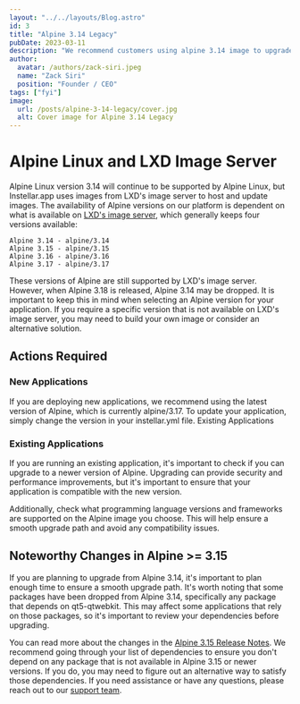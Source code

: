```yaml
---
layout: "../../layouts/Blog.astro"
id: 3
title: "Alpine 3.14 Legacy"
pubDate: 2023-03-11
description: "We recommend customers using alpine 3.14 image to upgrade to a newer version alpine 3.15 or higher."
author:
  avatar: /authors/zack-siri.jpeg
  name: "Zack Siri"
  position: "Founder / CEO"
tags: ["fyi"]
image:
  url: /posts/alpine-3-14-legacy/cover.jpg
  alt: Cover image for Alpine 3.14 Legacy
---
```


# Alpine Linux and LXD Image Server

Alpine Linux version 3.14 will continue to be supported by Alpine Linux, but Instellar.app uses images from LXD's image server to host and update images. The availability of Alpine versions on our platform is dependent on what is available on [LXD's image server](https://uk.lxd.images.canonical.com/), which generally keeps four versions available:

    Alpine 3.14 - alpine/3.14
    Alpine 3.15 - alpine/3.15
    Alpine 3.16 - alpine/3.16
    Alpine 3.17 - alpine/3.17

These versions of Alpine are still supported by LXD's image server. However, when Alpine 3.18 is released, Alpine 3.14 may be dropped. It is important to keep this in mind when selecting an Alpine version for your application. If you require a specific version that is not available on LXD's image server, you may need to build your own image or consider an alternative solution.

## Actions Required

### New Applications

If you are deploying new applications, we recommend using the latest version of Alpine, which is currently alpine/3.17. To update your application, simply change the version in your instellar.yml file.
Existing Applications

### Existing Applications

If you are running an existing application, it's important to check if you can upgrade to a newer version of Alpine. Upgrading can provide security and performance improvements, but it's important to ensure that your application is compatible with the new version.

Additionally, check what programming language versions and frameworks are supported on the Alpine image you choose. This will help ensure a smooth upgrade path and avoid any compatibility issues.

## Noteworthy Changes in Alpine >= 3.15

If you are planning to upgrade from Alpine 3.14, it's important to plan enough time to ensure a smooth upgrade path. It's worth noting that some packages have been dropped from Alpine 3.14, specifically any package that depends on qt5-qtwebkit. This may affect some applications that rely on those packages, so it's important to review your dependencies before upgrading.

You can read more about the changes in the [Alpine 3.15 Release Notes](https://alpinelinux.org/posts/Alpine-3.15.0-released.html). We recommend going through your list of dependencies to ensure you don't depend on any package that is not available in Alpine 3.15 or newer versions. If you do, you may need to figure out an alternative way to satisfy those dependencies. If you need assistance or have any questions, please reach out to our [support team](support@instellar.app).